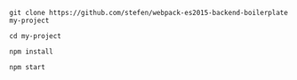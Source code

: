 `git clone https://github.com/stefen/webpack-es2015-backend-boilerplate my-project`

`cd my-project`

`npm install`

`npm start`
